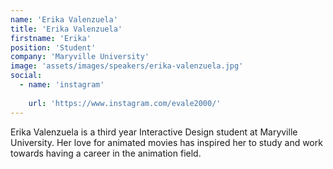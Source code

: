 ```yaml
---
name: 'Erika Valenzuela'
title: 'Erika Valenzuela'
firstname: 'Erika'
position: 'Student'
company: 'Maryville University'
image: 'assets/images/speakers/erika-valenzuela.jpg'
social:
  - name: 'instagram'
    
    url: 'https://www.instagram.com/evale2000/'
---
```


Erika Valenzuela is a third year Interactive Design student at Maryville University. Her love for animated movies has inspired her to study and work towards having a career in the animation field.
